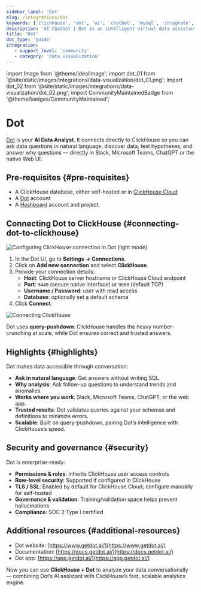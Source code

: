 ```yaml
---
sidebar_label: 'Dot'
slug: /integrations/dot
keywords: ['clickhouse', 'dot', 'ai', 'chatbot', 'mysql', 'integrate', 'ui', 'virtual assistant']
description: 'AI Chatbot | Dot is an intelligent virtual data assistant that answers business data questions, retrieves definitions and relevant data assets, and can even assist with data modelling, powered by ClickHouse.'
title: 'Dot'
doc_type: 'guide'
integration:
   - support_level: 'community'
   - category: 'data_visualization'
---
```


import Image from '@theme/IdealImage';
import dot_01 from '@site/static/images/integrations/data-visualization/dot_01.png';
import dot_02 from '@site/static/images/integrations/data-visualization/dot_02.png';
import CommunityMaintainedBadge from '@theme/badges/CommunityMaintained';

# Dot

<CommunityMaintainedBadge/>

[Dot](https://www.getdot.ai/) is your **AI Data Analyst**.
It connects directly to ClickHouse so you can ask data questions in natural language, discover data, test hypotheses, and answer why questions — directly in Slack, Microsoft Teams, ChatGPT or the native Web UI.

## Pre-requisites {#pre-requisites}

- A ClickHouse database, either self-hosted or in [ClickHouse Cloud](https://clickhouse.com/cloud)  
- A [Dot](https://www.getdot.ai/) account  
- A [Hashboard](https://www.hashboard.com/) account and project.

## Connecting Dot to ClickHouse {#connecting-dot-to-clickhouse}

<Image size="md" img={dot_01} alt="Configuring ClickHouse connection in Dot (light mode)" border />
<br/>

1. In the Dot UI, go to **Settings → Connections**.  
2. Click on **Add new connection** and select **ClickHouse**.  
3. Provide your connection details:  
   - **Host**: ClickHouse server hostname or ClickHouse Cloud endpoint  
   - **Port**: `9440` (secure native interface) or `9000` (default TCP)  
   - **Username / Password**: user with read access  
   - **Database**: optionally set a default schema  
4. Click **Connect**.

<Image img={dot_02} alt="Connecting ClickHouse" size="sm"/>

Dot uses **query-pushdown**: ClickHouse handles the heavy number-crunching at scale, while Dot ensures correct and trusted answers.

## Highlights {#highlights}

Dot makes data accessible through conversation:

- **Ask in natural language**: Get answers without writing SQL.  
- **Why analysis**: Ask follow-up questions to understand trends and anomalies.  
- **Works where you work**: Slack, Microsoft Teams, ChatGPT, or the web app.  
- **Trusted results**: Dot validates queries against your schemas and definitions to minimize errors.  
- **Scalable**: Built on query-pushdown, pairing Dot’s intelligence with ClickHouse’s speed.

## Security and governance {#security}

Dot is enterprise-ready:

- **Permissions & roles**: Inherits ClickHouse user access controls  
- **Row-level security**: Supported if configured in ClickHouse  
- **TLS / SSL**: Enabled by default for ClickHouse Cloud; configure manually for self-hosted  
- **Governance & validation**: Training/validation space helps prevent hallucinations  
- **Compliance**: SOC 2 Type I certified

## Additional resources {#additional-resources}

- Dot website: [https://www.getdot.ai/](https://www.getdot.ai/)  
- Documentation: [https://docs.getdot.ai/](https://docs.getdot.ai/)  
- Dot app: [https://app.getdot.ai/](https://app.getdot.ai/)  

Now you can use **ClickHouse + Dot** to analyze your data conversationally — combining Dot’s AI assistant with ClickHouse’s fast, scalable analytics engine.
